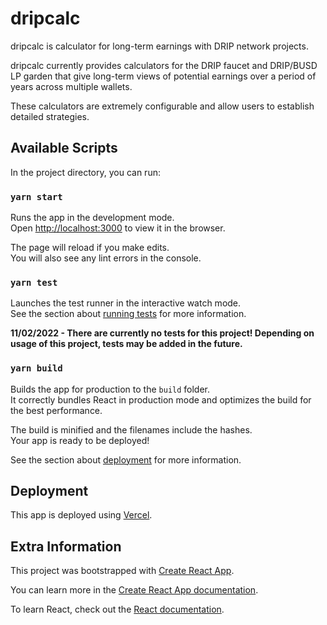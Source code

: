 # dripcalc

dripcalc is calculator for long-term earnings with DRIP network projects.

dripcalc currently provides calculators for the DRIP faucet and DRIP/BUSD LP garden
that give long-term views of potential earnings over a period of years across multiple wallets.

These calculators are extremely configurable and allow users to establish detailed strategies.

## Available Scripts

In the project directory, you can run:

### `yarn start`

Runs the app in the development mode.\
Open [http://localhost:3000](http://localhost:3000) to view it in the browser.

The page will reload if you make edits.\
You will also see any lint errors in the console.

### `yarn test`

Launches the test runner in the interactive watch mode.\
See the section about [running tests](https://facebook.github.io/create-react-app/docs/running-tests) for more information.

**11/02/2022 - There are currently no tests for this project! Depending on usage of this project, tests may be added in the future.**

### `yarn build`

Builds the app for production to the `build` folder.\
It correctly bundles React in production mode and optimizes the build for the best performance.

The build is minified and the filenames include the hashes.\
Your app is ready to be deployed!

See the section about [deployment](https://facebook.github.io/create-react-app/docs/deployment) for more information.

## Deployment

This app is deployed using [Vercel](https://vercel.com/).

## Extra Information

This project was bootstrapped with [Create React App](https://github.com/facebook/create-react-app).


You can learn more in the [Create React App documentation](https://facebook.github.io/create-react-app/docs/getting-started).

To learn React, check out the [React documentation](https://reactjs.org/).
